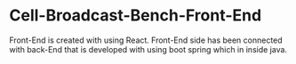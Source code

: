 # Cell-Broadcast-Bench-Front-End
Front-End is created with using React. Front-End side has been connected with back-End that is developed with using boot spring which in inside java.
